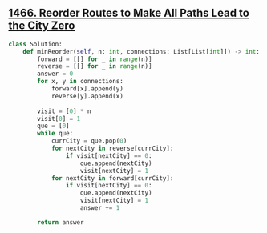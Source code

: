 ## [1466. Reorder Routes to Make All Paths Lead to the City Zero](https://leetcode.com/problems/reorder-routes-to-make-all-paths-lead-to-the-city-zero/)

```python
class Solution:
    def minReorder(self, n: int, connections: List[List[int]]) -> int:
        forward = [[] for _ in range(n)]
        reverse = [[] for _ in range(n)]
        answer = 0
        for x, y in connections:
            forward[x].append(y)
            reverse[y].append(x)
        
        visit = [0] * n
        visit[0] = 1
        que = [0]
        while que:
            currCity = que.pop(0)
            for nextCity in reverse[currCity]:
                if visit[nextCity] == 0:
                    que.append(nextCity)
                    visit[nextCity] = 1
            for nextCity in forward[currCity]:
                if visit[nextCity] == 0:
                    que.append(nextCity)
                    visit[nextCity] = 1
                    answer += 1

        return answer
```

